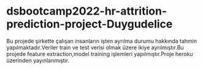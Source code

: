 # dsbootcamp2022-hr-attrition-prediction-project-Duygudelice

Bu projede şirkette çalışan insanların işten ayrılma durumu hakkında tahmin yapılmaktadır.Veriler train ve test verisi olmak üzere ikiye ayrılmıştır.Bu projede feature extraction,model training işlemleri yapılmıştır.Proje heroku üzerinden yayınlanmıştır.
